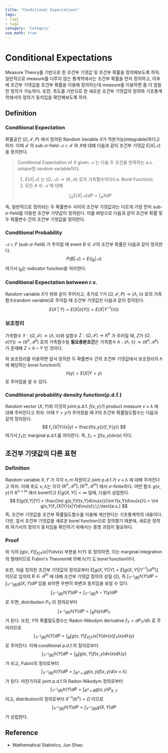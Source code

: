 ```yaml
---
title: "Conditional Expectations"
tags:
- tag1
- tag2
category: 'Category'
use_math: true
---
```

# Conditional Expectations

Measure Theory를 기반으로 한 조건부 기댓값 및 조건부 확률을 정의해보도록 하자. 일반적으로 measure를 다루지 않는 통계학에서는 조건부 확률을 먼저 정의하고, 이후에 조건부 기댓값을 조건부 확률을 이용해 정의하는데 measure를 이용하면 좀 더 엄밀한 정의가 가능하다. 또한, 측도를 기반으로 한 새로운 조건부 기댓값의 정의와 기초통계학에서의 정의가 동치임을 확인해보도록 하자.

## Definition

### Conditional Expectation

확률공간 $(\Omega, \mathcal F, P)$ 에서 정의된 Random Variable $X$가 적분가능(integrable)하다고 하자. 이때 $\mathcal F$ 의 sub-$\sigma$-field $\mathcal A\subset \mathcal F$ 와 $X$에 대해 다음과 같이 조건부 기댓값 $E(X|\mathcal A)$ 을 정의한다.

> Conditional Expectation of $X$ given $\mathcal A$ 는 다음 두 조건을 만족하는 a.s. unique한 random variable이다.
>
> 1. $E(X|\mathcal A)$ 는 $(\Omega,\mathcal A)\to(\mathbb R, \mathcal B)$ 로의 가측함수이다(i.e. Borel Function).
> 2. 모든 $A\in \mathcal A$ 에 대해
>
> $$
> \int_A E(X|\mathcal A)dP = \int_A XdP
> $$

즉, 일반적으로 정의되는 두 확률변수 사이의 조건부 기댓값과는 다르게 가장 먼저 sub-$\sigma$-field를 이용한 조건부 기댓값이 정의된다. 이를 바탕으로 다음과 같이 조건부 확률 및 두 확률변수 간의 조건부 기댓값을 정의한다.

### Conditional Probability

$\mathcal A\subset F$ (sub-$\sigma$-field) 가 주어질 때 event $B\in\mathcal F$의 조건부 확률은 다음과 같이 정의한다.
$$
P(B|\mathcal A) = E(I_B|\mathcal A)
$$
여기서 $I_B$는 indicator function을 의미한다.

### Conditional Expectation between r.v.

Random variable $X$가 위와 같이 주어지고, 추가로 $Y$가 $(\Omega,\mathcal F,P)\to(\Lambda,\mathcal G)$ 로의 가측함수(random variable)로 주어질 때 조건부 기댓값은 다음과 같이 정의된다.
$$
E(X\;|\;Y) = E(X|\sigma(Y)) = E(X|Y^{-1}(\mathcal G))
$$

### 보조정리

가측함수 $Y:(\Omega,\mathcal F)\to (\Lambda,\mathcal G)$와 실함수 $Z:(\Omega,\mathcal F)\to \mathbb R^k$ 가 주어질 때, $Z$가 $(\Omega,\sigma(Y))\to(\mathbb R^k,\mathcal B^k)$ 로의 가측함수일 **필요충분조건**은 가측함수 $h:(\Lambda,\mathcal G)\to (\mathbb R^k,\mathcal B^k)$ 가 존재해 $Z=h\circ Y$ 인 것이다.

위 보조정리를 이용하면 앞서 정의한 두 확률변수 간의 조건부 기댓값에서 보조정리의 $h$에 해당하는 borel function이
$$
h(y) = E(X|Y=y)
$$
로 주어짐을 알 수 있다.

### Conditional probability density function(p.d.f.)

Random vector $(X,Y)$와 이것의 joint p.d.f. $f(x,y)$가 product measure $\nu\times\lambda$ 에 대해 주어진다고 하자. 이때 $Y=y$가 주어졌을 때 $X$의 조건부 확률밀도함수는 다음과 같의 정의된다.
$$
f_{X|Y}(x|y) = \frac{f(x,y)}{f_Y(y)}
$$
여기서 $f_Y$는 marginal p.d.f.를 의미한다. 즉, $f_Y = \int f(x,y)d\nu(x)$ 이다.

## 조건부 기댓값의 다른 표현

### Definition

Random variable $X,Y$ 가 각각 $n,m$ 차원이고 joint p.d.f.가 $\nu\times\lambda$ 에 대해 주어진다고 하자. 이때 측도 $\nu,\lambda$는 각각 $(\mathbb R^n,\mathcal B^n),(\mathbb R^m,\mathcal B^m)$ 에서 $\sigma$-finite하다. 어떤 함수 $g(x,y)$가 $\mathbb R^{n+m}$ 에서 borel이고 $E|g(X,Y)|<\infty$ 일때, 다음이 성립한다.
$$
E[g(X,Y)|Y] = \frac{\int g(x,Y)f(x,Y)d\nu(x)}{\int f(x,Y)d\nu(x)}\\
= \int g(x,Y)f_{X|Y}(x|Y)d\nu(x)\;\;\;\text{a.s.}
$$
즉, 조건부 기댓값을 조건부 확률밀도함수를 이용해 계산한다는 기초통계학의 내용이다. 다만, 앞서 조건부 기댓값을 새로운 borel function으로 정의했기 때문에, 새로운 정의와 여기서의 정의가 동치임을 확인하기 위해서는 증명 과정이 필요하다.

### Proof

위 식의 $\int g(x,Y)f_{X|Y}(x|Y)d\nu(x)$ 부분을 $h(Y)$ 로 정의하면, 이는 marginal integration의 형태이므로 Fubini's Theorem에 의해 $h(Y)$ 도 borel function이다.

또한, 처음 정의한 조건부 기댓값의 정의로부터 $E[g(X,Y)|Y] = E[g(X,Y)|Y^{-1}(\mathcal B^m)]$ 이므로 임의의 $B\in\mathcal B^m$ 에 대해 조건부 기댓값 정의의 성질 (2), 즉 $\int_{Y^{-1}(B)}h(Y)dP = \int_{Y^{-1}(B)}g(X,Y)dP$ 임을 보이면 우변이 좌변과 동치임을 보일 수 있다.
$$
\int_{Y^{-1}(B)}h(Y)dP = \int_{Y^{-1}(B)}h\circ Y(y)dP
$$
로 두면, distribution $P_Y$ 의 정의로부터
$$
\int_{Y^{-1}(B)}h(Y)dP = \int_Bh(y)dP_Y
$$
가 된다. 또한, $Y$의 확률밀도함수는 Radon-Nikodym derivative $f_Y=dP_Y/d\lambda$ 로 주어지므로
$$
\int_{Y^{-1}(B)}h(Y)dP = \int_B \int g(x,Y)f_{X|Y}(x|Y)d\nu(x) f_Y(x)d\lambda(y)
$$
로 주어진다. 이때 conditional p.d.f.의 정의로부터
$$
\int_{Y^{-1}(B)}h(Y)dP = \int_B\int g(x,Y)f(x,y)d\nu(x)d\lambda(y)
$$
가 되고, Fubini의 정리로부터
$$
\int_{Y^{-1}(B)}h(Y)dP = \int_{\mathbb R^n\times B}g(x,y)f(x,y)d(\nu\times\lambda)
$$
가 된다. 마찬가지로 joint p.d.f.의 Radon-Nikodym 정의로부터
$$
\int_{Y^{-1}(B)}h(Y)dP = \int_{\mathbb R^n\times B}g(x,y)P_{X,Y}
$$
이고, distribution의 정의로부터 $X^{-1}(\mathbb R^n) = \Omega$ 이므로
$$
\int_{Y^{-1}(B)}h(Y)dP = \int_{Y^{-1}(B)} g(X,Y)dP
$$
가 성립한다.

## Reference

- Mathematical Statistics, Jun Shao.